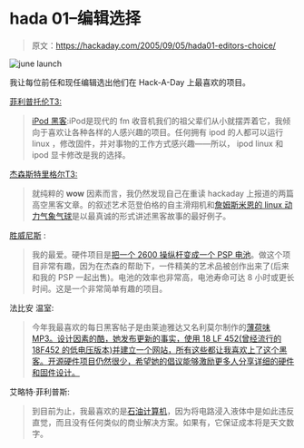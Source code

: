 # hada 01–编辑选择

> 原文：<https://hackaday.com/2005/09/05/hada01-editors-choice/>

![june launch](img/63e5ee73a935cc53159469071507b354.png)

我让每位前任和现任编辑选出他们在 Hack-A-Day 上最喜欢的项目。

[菲利普托伦T3:](http://makezine.com/)

> [iPod 黑客](http://ipod.hackaday.com/entry/1234000567023127/):iPod是现代的 fm 收音机我们的祖父辈们从小就摆弄着它，我倾向于喜欢让各种各样的人感兴趣的项目。任何拥有 ipod 的人都可以运行 linux ，修改固件，并对事物的工作方式感兴趣——所以， ipod linux 和 ipod 显卡修改是我的选择。

[杰森斯特里格尔T3:](http://blogcadre.com/)

> 就纯粹的 **wow** 因素而言，我仍然发现自己在重读 hackaday 上报道的两篇高空黑客文章。的叙述艺术范登伯格的自主滑翔机和[詹姆斯米恩的 linux 动力气象气球](http://hackaday.com/entry/1234000550030897/)是以最真诚的形式讲述黑客故事的最好例子。

[胜威尼斯](http://www.junkthatrocks.com/) :

> 我的最爱。硬件项目是[把一个 2600 操纵杆变成一个 PSP 电池](http://www.hackaday.com/entry/1234000730039976/)。做这个项目非常有趣，因为在杰森的帮助下，一件精美的艺术品被创作出来了(后来和我的 PSP 一起出售)。电池的效率也非常高，电池寿命可达 8 小时或更长时间。这是一个非常简单有趣的项目。

法比安 温室:

> 今年我最喜欢的每日黑客帖子是由莱迪雅达又名利莫尔制作的[薄荷味 MP3。设计因素的酷，她发布更新的事实，使用 18 LF 452(曾经流行的 18F452 的低电压版本)并建立一个网站，所有这些都让我喜欢上了这个黑客。开源硬件项目仍然很少，希望她的倡议能够激励更多人分享详细的硬件和固件设计。](http://www.hackaday.com/entry/1234000607027290/)

艾略特·菲利普斯:

> 到目前为止，我最喜欢的是[石油计算机](http://www.hackaday.com/entry/1234000287041976/)，因为将电路浸入液体中是如此违反直觉，而且没有任何类似的商业解决方案。如果有，它保证成本将是天文数字。
